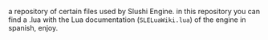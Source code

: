 a repository of certain files used by Slushi Engine.
in this repository you can find a .lua with the Lua documentation (``SLELuaWiki.lua``) of the engine in spanish, enjoy.
